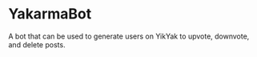 YakarmaBot
==========
A bot that can be used to generate users on YikYak to upvote, downvote, and delete posts. 
